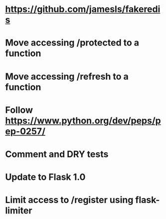 # https://github.com/jamesls/fakeredis
# Move accessing /protected to a function
# Move accessing /refresh to a function
# Follow https://www.python.org/dev/peps/pep-0257/
# Comment and DRY tests
# Update to Flask 1.0
# Limit access to /register using flask-limiter
